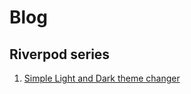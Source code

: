 # Blog

## Riverpod series

1. [Simple Light and Dark theme changer](./riverpod/lightdark/README.md)
